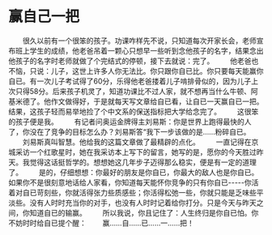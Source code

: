 # 赢自己一把
　　很久以前有一个很笨的孩子。功课咋样先不说，只知道每次开家长会，老师宣布班上学生的成绩，他老爸吊着一颗心只想早一些听到念他孩子的名字，结果念出他孩子的名字时老师就做了个完结式的停顿，接下去就说：完了。 
　　他老爸也不恼，只说：儿子，这世上许多人你无法比。你只跟你自已比。你只要每天能赢你自已。有一次儿子考试得了60分，乐得他老爸搂着儿子啃排骨似的，因为儿子上次只得58分。后来孩子机灵了，知道功课比不过人家，就不想再当什么牛顿、阿基米德了。他作文做得好，于是就每天写文章给自已看，让自已一天赢自已一把。结果，这孩子轻而易举地捡了个中文系的保送指标把大学给念完了。 
　　这很笨的孩子便是我。 
　　有记者问奥运金牌得主刘易斯：你是世界上跑得最快的人了，你没在了竞争的目标怎么办？刘易斯答“我下一步该做的是……粉碎自已。 
　　刘易斯真叫智慧。他给我的这篇文章做了最精辟的点化。 
　　一直记得在京城采访一个红歌星时，她在我采访本上写下的留言，她写的是，愿你的今天胜过昨天。我觉得这话挺哲学的。想想她这几年步子迈得那么稳实，便是有一定的道理了。 
　　是的，仔细想想：你最好的朋友是你自已，你最大的敌人也是你自已。如果你不是很刻意地话给人家看，你知道每天能怀你竞争的只有你自已-----你活着对自已苛刻些，你就活得张力些质感些；你活得松弛一些，你就只能是乏味些平淡些。没有人时时充当你的对手，也没有人时时记着给你打分。只是今天与昨天之间，你知道自已的输赢。 
　　所以我说，你且记住了：人生终归是你自已怕。你不妨时时给自已提个醒： 
　　赢……自……已……一……把！
 